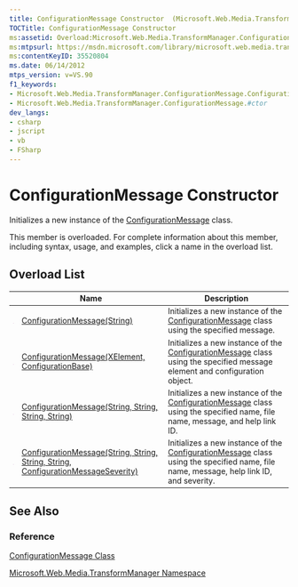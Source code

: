 ```yaml
---
title: ConfigurationMessage Constructor  (Microsoft.Web.Media.TransformManager)
TOCTitle: ConfigurationMessage Constructor
ms:assetid: Overload:Microsoft.Web.Media.TransformManager.ConfigurationMessage.#ctor
ms:mtpsurl: https://msdn.microsoft.com/library/microsoft.web.media.transformmanager.configurationmessage.configurationmessage(v=VS.90)
ms:contentKeyID: 35520804
ms.date: 06/14/2012
mtps_version: v=VS.90
f1_keywords:
- Microsoft.Web.Media.TransformManager.ConfigurationMessage.ConfigurationMessage
- Microsoft.Web.Media.TransformManager.ConfigurationMessage.#ctor
dev_langs:
- csharp
- jscript
- vb
- FSharp
---
```


# ConfigurationMessage Constructor

Initializes a new instance of the [ConfigurationMessage](configurationmessage-class-microsoft-web-media-transformmanager.md) class.

This member is overloaded. For complete information about this member, including syntax, usage, and examples, click a name in the overload list.

## Overload List

||Name|Description|
|--- |--- |--- |
|![Public method](images/Hh125771.pubmethod(en-us,VS.90).gif "Public method")|[ConfigurationMessage(String)](configurationmessage-constructor-string-microsoft-web-media-transformmanager.md)|Initializes a new instance of the [ConfigurationMessage](configurationmessage-class-microsoft-web-media-transformmanager.md) class using the specified message.|
|![Public method](images/Hh125771.pubmethod(en-us,VS.90).gif "Public method")|[ConfigurationMessage(XElement, ConfigurationBase)](configurationmessage-constructor-xelement-configurationbase-microsoft-web-media-transformmanager.md)|Initializes a new instance of the [ConfigurationMessage](configurationmessage-class-microsoft-web-media-transformmanager.md) class using the specified message element and configuration object.|
|![Public method](images/Hh125771.pubmethod(en-us,VS.90).gif "Public method")|[ConfigurationMessage(String, String, String, String)](configurationmessage-constructor-string-string-string-string-microsoft-web-media-transformmanager.md)|Initializes a new instance of the [ConfigurationMessage](configurationmessage-class-microsoft-web-media-transformmanager.md) class using the specified name, file name, message, and help link ID.|
|![Public method](images/Hh125771.pubmethod(en-us,VS.90).gif "Public method")|[ConfigurationMessage(String, String, String, String, ConfigurationMessageSeverity)](configurationmessage-constructor-string-string-string-string-configurationmessageseverity-microsoft-web-media-transformmanager.md)|Initializes a new instance of the [ConfigurationMessage](configurationmessage-class-microsoft-web-media-transformmanager.md) class using the specified name, file name, message, help link ID, and severity.|

## See Also

### Reference

[ConfigurationMessage Class](configurationmessage-class-microsoft-web-media-transformmanager.md)

[Microsoft.Web.Media.TransformManager Namespace](microsoft-web-media-transformmanager-namespace.md)

